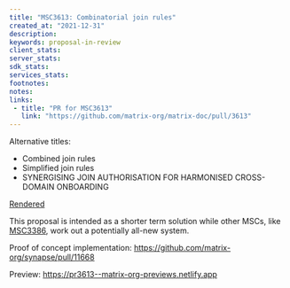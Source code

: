 ```yaml
---
title: "MSC3613: Combinatorial join rules"
created_at: "2021-12-31"
description:
keywords: proposal-in-review
client_stats:
server_stats:
sdk_stats:
services_stats:
footnotes:
notes:
links:
 - title: "PR for MSC3613"
   link: "https://github.com/matrix-org/matrix-doc/pull/3613"
---
```

Alternative titles:
* Combined join rules
* Simplified join rules
* SYNERGISING JOIN AUTHORISATION FOR HARMONISED CROSS-DOMAIN ONBOARDING

[Rendered](https://github.com/matrix-org/matrix-doc/blob/travis/msc/simplified-join-rules/proposals/3613-combined-join-rules.md)

This proposal is intended as a shorter term solution while other MSCs, like [MSC3386](https://github.com/matrix-org/matrix-doc/pull/3386), work out a potentially all-new system.

Proof of concept implementation: https://github.com/matrix-org/synapse/pull/11668




<!-- Replace -->
Preview: https://pr3613--matrix-org-previews.netlify.app
<!-- Replace -->

